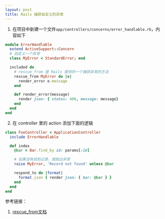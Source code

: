 ```yaml
---
layout: post
title: Rails 捕获自定义的异常
---
```

1. 在项目中新建一个文件`app/controllers/concerns/error_handlable.rb`，内容如下
```ruby
module ErrorHandlable
  extend ActiveSupport::Concern
  # 自定义一个异常
  class MyError < StandardError; end

  included do
    # rescue_from 是 Rails 提供的一个捕获异常的方法
    rescue_from MyError do |e|
      render_error e.message
    end

    def render_error(message)
      render json: { status: 400, message: message}
    end
  end
end
```

2. 在 controller 里的 action 添加下面的逻辑
```ruby
class FooController < ApplicationController
  include ErrorHandlable

  def index
    @bar = Bar.find_by id: params[:id]

    # 如果没有找到记录，就抛出异常
    raise MyError, 'Record not found' unless @bar

    respond_to do |format|
      format.json { render json: { bar: @bar } }
    end
  end
end
```

参考链接：
1. [rescue_from文档](https://apidock.com/rails/ActiveSupport/Rescuable/ClassMethods/rescue_from)
